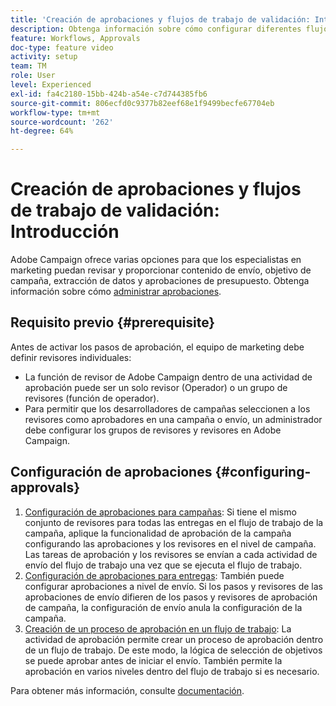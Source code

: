```yaml
---
title: 'Creación de aprobaciones y flujos de trabajo de validación: Introducción'
description: Obtenga información sobre cómo configurar diferentes flujos de trabajo de validación de aprobación.
feature: Workflows, Approvals
doc-type: feature video
activity: setup
team: TM
role: User
level: Experienced
exl-id: fa4c2180-15bb-424b-a54e-c7d744385fb6
source-git-commit: 806ecfd0c9377b82eef68e1f9499becfe67704eb
workflow-type: tm+mt
source-wordcount: '262'
ht-degree: 64%

---
```


# Creación de aprobaciones y flujos de trabajo de validación: Introducción

Adobe Campaign ofrece varias opciones para que los especialistas en marketing puedan revisar y proporcionar contenido de envío, objetivo de campaña, extracción de datos y aprobaciones de presupuesto. Obtenga información sobre cómo [administrar aprobaciones](/help/process-management/create-approvals-and-validation-workflows/manage-approvals.md).

## Requisito previo {#prerequisite}

Antes de activar los pasos de aprobación, el equipo de marketing debe definir revisores individuales:

* La función de revisor de Adobe Campaign dentro de una actividad de aprobación puede ser un solo revisor (Operador) o un grupo de revisores (función de operador).
* Para permitir que los desarrolladores de campañas seleccionen a los revisores como aprobadores en una campaña o envío, un administrador debe configurar los grupos de revisores y revisores en Adobe Campaign.

## Configuración de aprobaciones {#configuring-approvals}

1. [Configuración de aprobaciones para campañas](/help/process-management/create-validation-workflows/configure-approvals-for-campaigns.md): Si tiene el mismo conjunto de revisores para todas las entregas en el flujo de trabajo de la campaña, aplique la funcionalidad de aprobación de la campaña configurando las aprobaciones y los revisores en el nivel de campaña. Las tareas de aprobación y los revisores se envían a cada actividad de envío del flujo de trabajo una vez que se ejecuta el flujo de trabajo.
2. [Configuración de aprobaciones para entregas](/help/process-management/create-validation-workflows/configure-approvals-for-deliveries.md): También puede configurar aprobaciones a nivel de envío. Si los pasos y revisores de las aprobaciones de envío difieren de los pasos y revisores de aprobación de campaña, la configuración de envío anula la configuración de la campaña.
3. [Creación de un proceso de aprobación en un flujo de trabajo](/help/process-management/create-validation-workflows/create-approval-process-in-a-workflow.md): La actividad de aprobación permite crear un proceso de aprobación dentro de un flujo de trabajo. De este modo, la lógica de selección de objetivos se puede aprobar antes de iniciar el envío. También permite la aprobación en varios niveles dentro del flujo de trabajo si es necesario.

Para obtener más información, consulte [documentación](https://experienceleague.adobe.com/docs/campaign-classic/using/automating-with-workflows/flow-control-activities/approval.html?lang=es).
